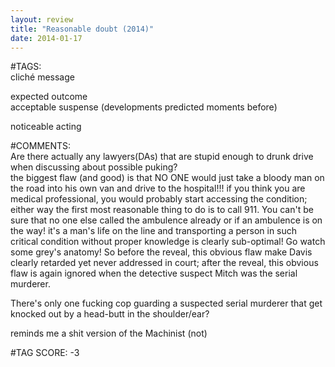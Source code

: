 ```yaml
---  
layout: review  
title: "Reasonable doubt (2014)"  
date: 2014-01-17  
---  
```

  
#TAGS:  
cliché message  
  
expected outcome  
acceptable suspense (developments predicted moments before)  
  
noticeable acting  
  
#COMMENTS:  
Are there actually any lawyers(DAs) that are stupid enough to drunk drive when discussing about possible puking?  
the biggest flaw (and good) is that NO ONE would just take a bloody man on the road into his own van and drive to the hospital!!! if you think you are medical professional, you would probably start accessing the condition; either way the first most reasonable thing to do is to call 911. You can't be sure that no one else called the ambulence already or if an ambulence is on the way! it's a man's life on the line and transporting a person in such critical condition without proper knowledge is clearly sub-optimal! Go watch some grey's anatomy! So before the reveal, this obvious flaw make Davis clearly retarded yet never addressed in court; after the reveal, this obvious flaw is again ignored when the detective suspect Mitch was the serial murderer.  
  
There's only one fucking cop guarding a suspected serial murderer that get knocked out by a head-butt in the shoulder/ear?  
  
reminds me a shit version of the Machinist (not)  
  
  
  
  
  
#TAG SCORE: -3  
